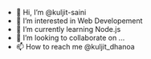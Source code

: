 - 👋 Hi, I’m @kuljit-saini
- 👀 I’m interested in Web Developement
- 🌱 I’m currently learning Node.js
- 💞️ I’m looking to collaborate on ...
- 📫 How to reach me @kuljit_dhanoa

<!---
kuljit-saini/kuljit-saini is a ✨ special ✨ repository because its `README.md` (this file) appears on your GitHub profile.
You can click the Preview link to take a look at your changes.
--->
